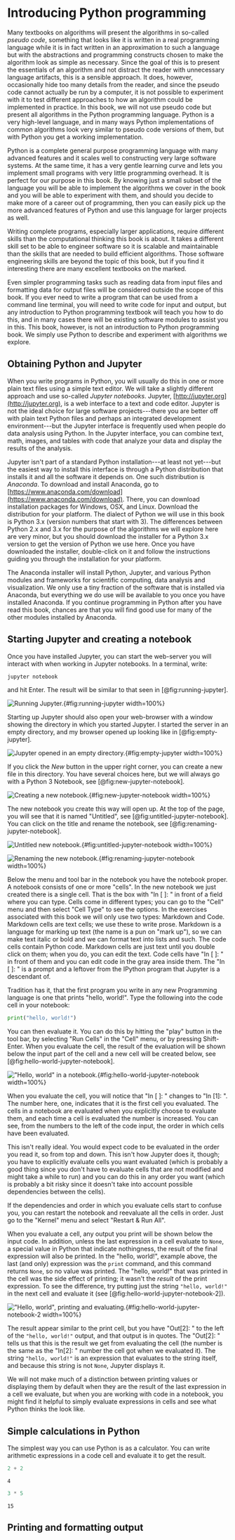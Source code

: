 
# Introducing Python programming

Many textbooks on algorithms will present the algorithms in so-called *pseudo code*, something that looks like it is written in a real programming language while it is in fact written in an approximation to such a language but with the abstractions and programming constructs chosen to make the algorithm look as simple as necessary. Since the goal of this is to present the essentials of an algorithm and not distract the reader with unnecessary language artifacts, this is a sensible approach. It does, however, occasionally hide too many details from the reader, and since the pseudo code cannot actually be run by a computer, it is not possible to experiment with it to test different approaches to how an algorithm could be implemented in practice. In this book, we will not use pseudo code but present all algorithms in the Python programming language. Python is a very high-level language, and in many ways Python implementations of common algorithms look very similar to pseudo code versions of them, but with Python you get a working implementation.

Python is a complete general purpose programming language with many advanced features and it scales well to constructing very large software systems. At the same time, it has a very gentle learning curve and lets you implement small programs with very little programming overhead. It is perfect for our purpose in this book. By knowing just a small subset of the language you will be able to implement the algorithms we cover in the book and you will be able to experiment with them, and should you decide to make more of a career out of programming, then you can easily pick up the more advanced features of Python and use this language for larger projects as well.

Writing complete programs, especially larger applications, require different skills than the computational thinking this book is about. It takes a different skill set to be able to engineer software so it is scalable and maintainable than the skills that are needed to build efficient algorithms. Those software engineering skills are beyond the topic of this book, but if you find it interesting there are many excellent textbooks on the marked.

Even simpler programming tasks such as reading data from input files and formatting data for output files will be considered outside the scope of this book. If you ever need to write a program that can be used from a command line terminal, you will need to write code for input and output, but any introduction to Python programming textbook will teach you how to do this, and in many cases there will be existing software modules to assist you in this. This book, however, is not an introduction to Python programming book. We simply use Python to describe and experiment with algorithms we explore.

## Obtaining Python and Jupyter

When you write programs in Python, you will usually do this in one or more plain text files using a simple text editor. We will take a slightly different approach and use so-called *Jupyter notebooks*. Jupyter, [http://jupyter.org](http://jupyter.org), is a web interface to a text and code editor. Jupyter is not the ideal choice for large software projects---there you are better off with plain text Python files and perhaps an integrated development environment---but the Jupyter interface is frequently used when people do data analysis using Python. In the Jupyter interface, you can combine text, math, images, and tables with code that analyze your data and display the results of the analysis.

Jupyter isn't part of a standard Python installation---at least not yet---but the easiest way to install this interface is through a Python distribution that installs it and all the software it depends on. One such distribution is *Anaconda*. To download and install Anaconda, go to [https://www.anaconda.com/download](https://www.anaconda.com/download). There, you can download installation packages for Windows, OSX, and Linux. Download the distribution for your platform. The dialect of Python we will use in this book is Python 3.x (version numbers that start with 3). The differences between Python 2.x and 3.x for the purpose of the algorithms we will explore here are very minor, but you should download the installer for a Python 3.x version to get the version of Python we use here. Once you have downloaded the installer, double-click on it and follow the instructions guiding you through the installation for your platform.

The Anaconda installer will install Python, Jupyter, and various Python modules and frameworks for scientific computing, data analysis and visualization. We only use a tiny fraction of the software that is installed via Anaconda, but everything we do use will be available to you once you have installed Anaconda. If you continue programming in Python after you have read this book, chances are that you will find good use for many of the other modules installed by Anaconda.

## Starting Jupyter and creating a notebook

Once you have installed Jupyter, you can start the web-server you will interact with when working in Jupyter notebooks. In a terminal, write:

```sh
jupyter notebook
```

and hit Enter. The result will be similar to that seen in [@fig:running-jupyter].

![Running Jupyter.](figures/running-jupyter.png){#fig:running-jupyter width=100%}

Starting up Jupyter should also open your web-browser with a window showing the directory in which you started Jupyter. I started the server in an empty directory, and my browser opened up looking like in [@fig:empty-jupyter].

![Jupyter opened in an empty directory.](figures/empty-jupyter.png){#fig:empty-jupyter width=100%}

If you click the *New* button in the upper right corner, you can create a new file in this directory. You have several choices here, but we will always go with a Python 3 Notebook, see [@fig:new-jupyter-notebook].

![Creating a new notebook.](figures/new-jupyter-notebook.png){#fig:new-jupyter-notebook width=100%}

The new notebook you create this way will open up. At the top of the page, you will see that it is named "Untitled", see [@fig:untitled-jupyter-notebook]. You can click on the title and rename the notebook, see [@fig:renaming-jupyter-notebook].

![Untitled new notebook.](figures/untitled-jupyter-notebook.png){#fig:untitled-jupyter-notebook width=100%}

![Renaming the new notebook.](figures/renaming-jupyter-notebook.png){#fig:renaming-jupyter-notebook width=100%}

Below the menu and tool bar in the notebook you have the notebook proper. A notebook consists of one or more "cells". In the new notebook we just created there is a single cell. That is the box with "In [ ]: " in front of a field where you can type. Cells come in different types; you can go to the "Cell" menu and then select "Cell Type" to see the options. In the exercises associated with this book we will only use two types: Markdown and Code. Markdown cells are text cells; we use these to write prose. Markdown is a language for marking up text (the name is a pun on "mark up"), so we can make text italic or bold and we can format text into lists and such. The code cells contain Python code. Markdown cells are just text until you double click on them; when you do, you can edit the text. Code cells have "In [ ]: " in front of them and you can edit code in the gray area inside them. The "In [ ]: " is a prompt and a leftover from the IPython program that Jupyter is a descendant of.

Tradition has it, that the first program you write in any new Programming language is one that prints "hello, world!". Type the following into the code cell in your notebook:

```python
print("hello, world!")
```

You can then evaluate it. You can do this by hitting the "play" button in the tool bar, by selecting "Run Cells" in the "Cell" menu, or by pressing Shift-Enter. When you evaluate the cell, the result of the evaluation will be shown below the input part of the cell and a new cell will be created below, see [@fig:hello-world-jupyter-notebook].

!["Hello, world" in a notebook.](figures/hello-world-jupyter-notebook.png){#fig:hello-world-jupyter-notebook width=100%}

When you evaluate the cell, you will notice that "In [ ]: " changes to "In [1]: ". The number here, one, indicates that it is the first cell you evaluated. The cells in a notebook are evaluated when you explicitly choose to evaluate them, and each time a cell is evaluated the number is increased. You can see, from the numbers to the left of the code input, the order in which cells have been evaluated.

This isn't really ideal. You would expect code to be evaluated in the order you read it, so from top and down. This isn't how Jupyter does it, though; you have to explicitly evaluate cells you want evaluated (which is probably a good thing since you don't have to evaluate cells that are not modified and might take a while to run) and you can do this in any order you want (which is probably a bit risky since it doesn't take into account possible dependencies between the cells).

If the dependencies and order in which you evaluate cells start to confuse you, you can restart the notebook and reevaluate all the cells in order. Just go to the "Kernel" menu and select "Restart & Run All".

When you evaluate a cell, any output you print will be shown below the input code. In addition, unless the last expression in a cell evaluate to `None`, a special value in Python that indicate nothingness, the result of the final expression will also be printed. In the "hello, world!", example above, the last (and only) expression was the `print` command, and this command returns `None`, so no value was printed. The "hello, world!" that was printed in the cell was the side effect of printing; it wasn't the *result* of the print expression. To see the difference, try putting just the string `"hello, world!"` in the next cell and evaluate it (see [@fig:hello-world-jupyter-notebook-2]).

!["Hello, world", printing and evaluating.](figures/hello-world-jupyter-notebook-2.png){#fig:hello-world-jupyter-notebook-2 width=100%}

The result appear similar to the print cell, but you have "Out[2]: " to the left of the `"hello, world!"` output, and that output is in quotes. The "Out[2]: " tells us that this is the result we get from evaluating the cell (the number is the same as the "In[2]: " number the cell got when we evaluated it). The string `"hello, world!"` is an expression that evaluates to the string itself, and because this string is not `None`, Jupyter displays it.

We will not make much of a distinction between printing values or displaying them by default when they are the result of the last expression in a cell we evaluate, but when you are working with code in a notebook, you might find it helpful to simply evaluate expressions in cells and see what Python thinks the look like.

## Simple calculations in Python

The simplest way you can use Python is as a calculator. You can write arithmetic expressions in a code cell and evaluate it to get the result.


```python
2 + 2
```




    4




```python
3 * 5
```




    15



## Printing and formatting output


```python

```
